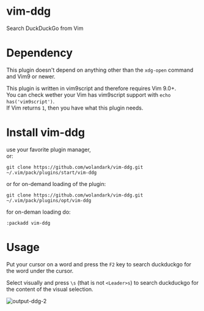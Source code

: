 # vim-ddg
Search DuckDuckGo from Vim

# Dependency
This plugin doesn't depend on anything other than the `xdg-open` command and Vim9 or newer. <br>

This plugin is written in vim9script and therefore requires Vim 9.0+. <br> You can check wether your Vim has vim9script support with  `echo has('vim9script')`. <br>
If Vim returns `1`, then you have what this plugin needs.

# Install vim-ddg
use your favorite plugin manager, <br> or:
```
git clone https://github.com/wolandark/vim-ddg.git ~/.vim/pack/plugins/start/vim-ddg
```

or for on-demand loading of the plugin:

```
git clone https://github.com/wolandark/vim-ddg.git ~/.vim/pack/plugins/opt/vim-ddg
```
for on-deman loading do:

`:packadd vim-ddg` 

# Usage
Put your cursor on a word and press the `F2` key to search duckduckgo for the word under the cursor. 

Select visually and press `\s` (that is not `<Leader>s`) to search duckduckgo for the content of the visual selection.

![output-ddg-2](https://github.com/wolandark/vim-ddg/assets/107309764/03e05a9b-4475-4c18-b9b0-d9cb48ecf354)
